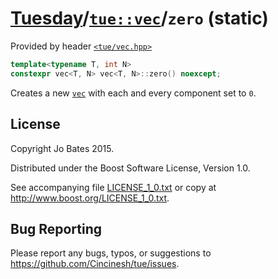 [Tuesday](../../../README.md)/[`tue::vec`](../../headers/vec.md)/`zero` (static)
================================================================================
Provided by header [`<tue/vec.hpp>`](../../headers/vec.md)

```c++
template<typename T, int N>
constexpr vec<T, N> vec<T, N>::zero() noexcept;
```

Creates a new [`vec`](../../headers/vec.md) with each and every component set to
`0`.

License
-------
Copyright Jo Bates 2015.

Distributed under the Boost Software License, Version 1.0.

See accompanying file [LICENSE_1_0.txt](../../../LICENSE_1_0.txt) or copy at
http://www.boost.org/LICENSE_1_0.txt.

Bug Reporting
-------------
Please report any bugs, typos, or suggestions to
https://github.com/Cincinesh/tue/issues.
